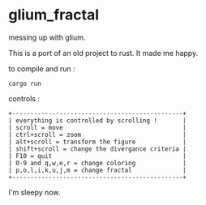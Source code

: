 # glium_fractal
messing up with glium.

This is a port of an old project to rust. It made me happy.

to compile and run :
```
cargo run
```

controls : 
```
+-----------------------------------------------+
| everything is controlled by scrolling !       |
| scroll = move                                 |
| ctrl+scroll = zoom                            |
| alt+scroll = transform the figure             |
| shift+scroll = change the divergance criteria |
| F10 = quit                                    |
| 0-9 and q,w,e,r = change coloring             |
| p,o,l,i,k,u,j,m = change fractal              |
+-----------------------------------------------+
```


I'm sleepy now.
